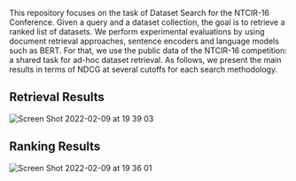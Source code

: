This repository focuses on the task of Dataset Search for the NTCIR-16 Conference. Given a query and a dataset collection, the goal is to retrieve a ranked list of datasets. We perform experimental evaluations by using document retrieval approaches, sentence encoders and language models such as BERT. For that, we use the public data of the NTCIR-16 competition: a shared task for ad-hoc dataset retrieval. As follows, we present the main results in terms of NDCG at several cutoffs for each search methodology.

## Retrieval Results

![Screen Shot 2022-02-09 at 19 39 03](https://user-images.githubusercontent.com/49684242/153302469-92abca80-6c6b-40f8-a9ce-8de89faa4b7f.png)

## Ranking Results

![Screen Shot 2022-02-09 at 19 36 01](https://user-images.githubusercontent.com/49684242/153302180-bed20ba3-172c-4da4-8b87-22ad155866c4.png)


